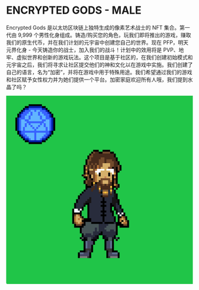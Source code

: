 # ENCRYPTED GODS - MALE

Encrypted Gods 是以太坊区块链上独特生成的像素艺术战士的 NFT 集合。第一代由 9,999 个男性化身组成。铸造/购买您的角色，玩我们即将推出的游戏，赚取我们的原生代币，并在我们计划的元宇宙中创建您自己的世界。现在 PFP，明天元界化身 - 今天铸造你的战士，加入我们的战斗！计划中的效用将是 PVP、地牢、虚拟世界和创新的游戏玩法。这个项目是基于社区的，在我们创建初始模式和元宇宙之后，我们将寻求让社区提交他们的神和文化以在游戏中实施。我们创建了自己的语言，名为“加密”，并将在游戏中用于特殊用途。我们希望通过我们的游戏和社区赋予女性权力并为她们提供一个平台。加密家庭欢迎所有人哦，我们提到水晶了吗？

![NFT](1661495596737.jpg)
